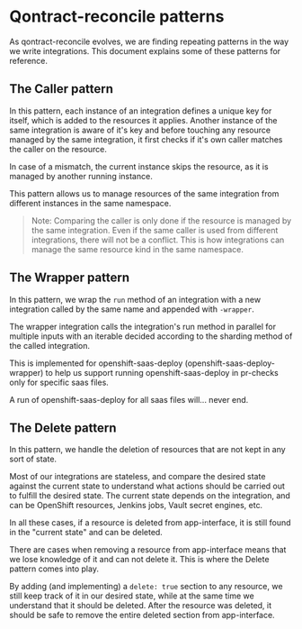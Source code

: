# Qontract-reconcile patterns

As qontract-reconcile evolves, we are finding repeating patterns in the way we write integrations. This document explains some of these patterns for reference.

## The Caller pattern

In this pattern, each instance of an integration defines a unique key for itself, which is added to the resources it applies. Another instance of the same integration is aware of it's key and before touching any resource managed by the same integration, it first checks if it's own caller matches the caller on the resource.

In case of a mismatch, the current instance skips the resource, as it is managed by another running instance.

This pattern allows us to manage resources of the same integration from different instances in the same namespace.

> Note: Comparing the caller is only done if the resource is managed by the same integration. Even if the same caller is used from different integrations, there will not be a conflict. This is how integrations can manage the same resource kind in the same namespace.

## The Wrapper pattern

In this pattern, we wrap the `run` method of an integration with a new integration called by the same name and appended with `-wrapper`.

The wrapper integration calls the integration's run method in parallel for multiple inputs with an iterable decided according to the sharding method of the called integration.

This is implemented for openshift-saas-deploy (openshift-saas-deploy-wrapper) to help us support running openshift-saas-deploy in pr-checks only for specific saas files.

A run of openshift-saas-deploy for all saas files will... never end.

## The Delete pattern

In this pattern, we handle the deletion of resources that are not kept in any sort of state.

Most of our integrations are stateless, and compare the desired state against the current state to understand what actions should be carried out to fulfill the desired state. The current state depends on the integration, and can be OpenShift resources, Jenkins jobs, Vault secret engines, etc.

In all these cases, if a resource is deleted from app-interface, it is still found in the "current state" and can be deleted.

There are cases when removing a resource from app-interface means that we lose knowledge of it and can not delete it. This is where the Delete pattern comes into play.

By adding (and implementing) a `delete: true` section to any resource, we still keep track of it in our desired state, while at the same time we understand that it should be deleted. After the resource was deleted, it should be safe to remove the entire deleted section from app-interface.
